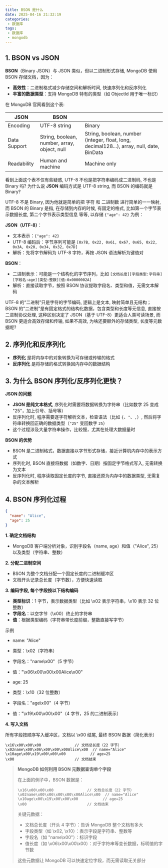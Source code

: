 ```yaml
---
title: BSON 是什么
date: 2025-04-16 21:32:19
categories:
 - 数据库
tags:
 - 数据库
 - mongodb
---
```


## 1. BSON vs JSON

**BSON**（Binary JSON）与 JSON 类似，但以二进制形式存储, MongoDB 使用 BSON 存储文档，因为：

- **高效性**：二进制格式减少存储空间和解析时间, 快速序列化和反序列化
- **丰富的数据类型**：支持 MongoDB 特有的类型（如 ObjectId 用于唯一标识）

在 MongoDB 官网看到这个表:

| **JSON**     | **BSON**                                     |                                                              |
| ------------ | -------------------------------------------- | ------------------------------------------------------------ |
| Encoding     | UTF-8 string                                 | Binary                                                       |
| Data Support | String, boolean, number, array, object, null | String, boolean, number (integer, float, long, decimal128...), array, null, date, BinData |
| Readability  | Human and machine                            | Machine only                                                 |

看到上面这个表不仅有些疑惑, UTF-8 不也是把字符串编码成二进制码, 不也是 Binary 吗? 为什么说 **JSON** 编码方式是 UTF-8 string, 而 BSON 的编码就是 Binary?  

UTF-8 不是 Binary, 因为他就是简单的把 字符 和 二进制数 进行简单的一一映射, 而 BSON 的 Binary 是指, 在存储到内存的时候, 有固定的格式, 比如第一个字节表示数据长度, 第二个字节表示类型信息 等等, 以存储 `{"age": 42}` 为例：

**JSON（UTF-8）**：

- 文本表示：`{"age": 42}`
- UTF-8 编码后：字节序列可能是 `[0x7B, 0x22, 0x61, 0x67, 0x65, 0x22, 0x3A, 0x20, 0x34, 0x32, 0x7D]`
- 解析：先将字节解码为 UTF-8 字符，再按 JSON 语法解析为键值对

**BSON**：

- 二进制表示：可能是一个结构化的字节序列，比如 `[文档长度][字段类型:字符串][字段名:age][类型:整数][值:0x0000002A]`
- 解析：直接读取字节，按照 BSON 协议提取字段名、类型和值，无需文本解码

UTF-8 的“二进制”只是字符的字节编码, 逻辑上是文本, 映射简单且无结构；BSON 的“二进制”是有固定格式的结构化数据，包含类型和长度等元信息, 直接按二进制协议处理, 这种区别决定了 JSON（基于 UTF-8）更适合人类可读场景, 而 BSON 更适合高效存储和传输, 如果不高效, 为啥还要额外的存储类型, 长度等元数据呢?

## 2. 序列化和反序列化

- **序列化** 是将内存中的对象转换为可存储或传输的格式
- **反序列化** 是将存储的格式转换回内存中的数据结构

## 3.  为什么 BSON 序列化/反序列化更快？

**JSON 的问题**

- **JSON 是纯文本格式**, 序列化时需要将数据转换为字符串（比如数字 25 变成 "25"，加上引号、括号等）
- 反序列化时, 程序需要逐字符解析文本，检查语法（比如 `{`、`"`、`,`）, 然后将字符串转换回正确的数据类型（`"25"` 变回数字 `25`）
- 这个过程涉及大量字符串操作，比较慢，尤其在处理大数据量时

**BSON 的优势**

- BSON 是二进制格式，数据直接以字节形式存储，接近计算机内存中的表示方式
- 序列化时, BSON 直接将数据（如数字、日期）按固定字节格式写入, 无需转换为文本
- 反序列化时, 程序读取固定长度的字节, 直接还原为内存中的数据类型, 无需复杂的文本解析

## 4. BSON 序列化过程

```json
{
  "name": "Alice",
  "age": 25
}
```

**1. 确定文档结构**

- MongoDB 客户端分析对象，识别字段名（name, age）和值（"Alice", 25）以及类型（字符串、整数）

**2. 分配二进制空间**

- BSON 为整个文档分配一个固定长度的二进制缓冲区
- 文档开头记录总长度（字节数），方便快速读取

**3. 编码字段, 每个字段按以下结构编码**

- **类型标识**：1 字节，表示数据类型（比如 \x02 表示字符串，\x10 表示 32 位整数）
- **字段名**：以空字节（\x00）终止的字符串
- **值**：根据类型编码（字符串带长度前缀，整数直接写字节）

示例

  - name: "Alice"
  - 类型：\x02（字符串）
  - 字段名："name\x00"（5 字节）
  - 值："\x06\x00\x00\x00Alice\x00"

  - age: 25
    
  - 类型：\x10（32 位整数）
    
  - 字段名："age\x00"（4 字节）
    
  - 值："\x19\x00\x00\x00"（4 字节，25 的二进制表示）

**4. 写入文档**

所有字段按顺序写入缓冲区，文档以 \x00 结尾, 最终 BSON 数据（简化表示）

```shell
\x16\x00\x00\x00               // 文档总长度（22 字节）
\x02name\x00\x06\x00\x00\x00Alice\x00  // name="Alice"
\x10age\x00\x19\x00\x00\x00           // age=25
\x00                           // 文档结束
```

>  **MongoDB 如何利用 BSON 元数据查询单个字段**
>
>  在上面的例子中，BSON 数据是：
>
>  ```
>  \x16\x00\x00\x00               // 文档总长度（22 字节）
>  \x02name\x00\x06\x00\x00\x00Alice\x00  // name="Alice"
>  \x10age\x00\x19\x00\x00\x00           // age=25
>  \x00                           // 文档结束
>  ```
>
>  关键元数据：
>
>  - 文档总长度（开头 4 字节）：告诉 MongoDB 整个文档有多大
>  - 字段类型（如 \x02, \x10）：表示字段是字符串、整数等
>  - 字段名（如 "name\x00"）：标识字段
>  - 值长度（如 \x06\x00\x00\x00）：对于字符串等变长数据，标明值的字节数
>
>  这些元数据让 MongoDB 可以快速定位字段，而无需读取无关部分

